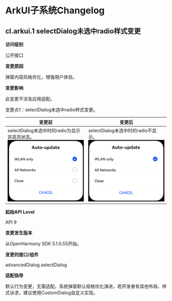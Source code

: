 # ArkUI子系统Changelog

## cl.arkui.1 selectDialog未选中radio样式变更

**访问级别**

公开接口

**变更原因**

弹窗内容风格优化，增强用户体验。

**变更影响**

此变更不涉及应用适配。

变更点1：selectDialog未选中radio样式变更。

| 变更前                                                                                       | 变更后                                                                        |
|-------------------------------------------------------------------------------------------|----------------------------------------------------------------------------|
| selectDialog未选中时的radio为显示非高亮状态。<br>  ![变更前](figures/selectDialog/selectDialog_before.png) | selectDialog未选中时的radio不显示。<br>![变更后](figures/selectDialog/selectDialog_after.png) |


**起始API Level**

API 9

**变更发生版本**

从OpenHarmony SDK 5.1.0.55开始。

**变更的接口/组件**

advancedDialog.selectDialog

**适配指导**

默认行为变更，无需适配。系统弹窗默认规格优化演进，若开发者有其他布局、样式诉求，建议使用CustomDialog自定义实现。